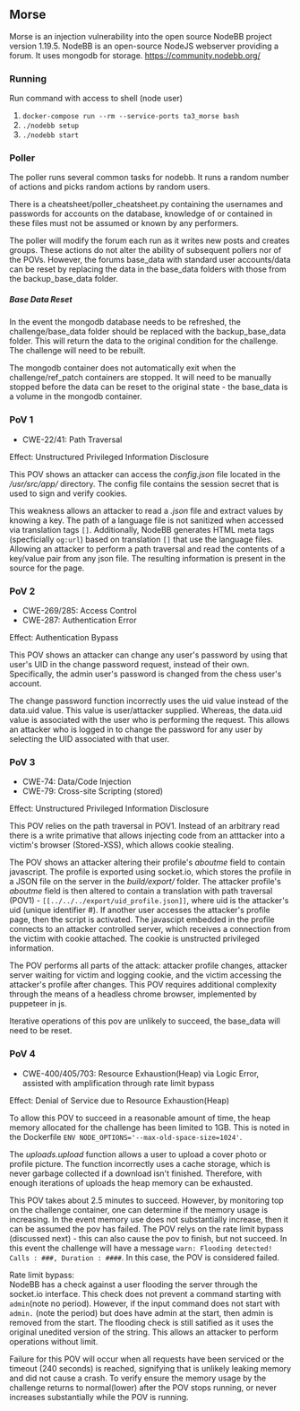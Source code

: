 ## Morse

Morse is an injection vulnerability into the open source NodeBB project version 1.19.5. NodeBB is an open-source NodeJS webserver providing a forum. It uses mongodb for storage. https://community.nodebb.org/


### Running

Run command with access to shell (node user)
1. `docker-compose run --rm --service-ports ta3_morse bash`
2. `./nodebb setup`
3. `./nodebb start`

### Poller

The poller runs several common tasks for nodebb. It runs a random number of actions and picks random actions by random users. 

There is a cheatsheet/poller_cheatsheet.py containing the usernames and passwords for accounts on the database, knowledge of or contained in these files must not be assumed or known by any performers. 

The poller will modify the forum each run as it writes new posts and creates groups. These actions do not alter the ability of subsequent pollers nor of the POVs. However, the forums base_data with standard user accounts/data can be reset by replacing the data in the base_data folders with those from the backup_base_data folder.

##### Base Data Reset

In the event the mongodb database needs to be refreshed, the challenge/base_data folder should be replaced with the backup_base_data folder. This will return the data to the original condition for the challenge. The challenge will need to be rebuilt.

The mongodb container does not automatically exit when the challenge/ref_patch containers are stopped. It will need to be manually stopped before the data can be reset to the original state - the base_data is a volume in the mongodb container.

### PoV 1

* CWE-22/41: Path Traversal

Effect:     Unstructured Privileged Information Disclosure

This POV shows an attacker can access the *config.json* file located in the */usr/src/app/* directory. The config file contains the session secret that is used to sign and verify cookies.

This weakness allows an attacker to read a *.json* file and extract values by knowing a key. The path of a language file is not sanitized when accessed via translation tags `[]`. Additionally, NodeBB generates HTML meta tags (specficially `og:url`) based on translation `[]` that use the language files. Allowing an attacker to perform a path traversal and read the contents of a key/value pair from any json file. The resulting information is present in the source for the page.

### PoV 2

* CWE-269/285: Access Control
* CWE-287: Authentication Error

Effect:     Authentication Bypass

This POV shows an attacker can change any user's password by using that user's UID in the change password request, instead of their own. Specifically, the admin user's password is changed from the chess user's account.

The change password function incorrectly uses the uid value instead of the data.uid value. This value is user/attacker supplied. Whereas, the data.uid value is associated with the user who is performing the request. This allows an attacker who is logged in to change the password for any user by selecting the UID associated with that user.

### PoV 3

* CWE-74: Data/Code Injection
* CWE-79: Cross-site Scripting (stored)

Effect:     Unstructured Privileged Information Disclosure

This POV relies on the path traversal in POV1. Instead of an arbitrary read there is a write primative that allows injecting code from an atttacker into a victim's browser (Stored-XSS), which allows cookie stealing.

The POV shows an attacker altering their profile's *aboutme* field to contain javascript. The profile is exported using socket.io, which stores the profile in a JSON file on the server in the *build/export/* folder. The attacker profile's *aboutme* field is then altered to contain a translation with path traversal (POV1) - `[[../../../export/uid_profile.json]]`, where uid is the attacker's uid (unique identifier #). If another user accesses the attacker's profile page, then the script is activated. The javascipt embedded in the profile connects to an attacker controlled server, which receives a connection from the victim with cookie attached. The cookie is unstructed privileged information.

The POV performs all parts of the attack: attacker profile changes, attacker server waiting for victim and logging cookie, and the victim accessing the attacker's profile after changes. This POV requires additional complexity through the means of a headless chrome browser, implemented by puppeteer in js.

Iterative operations of this pov are unlikely to succeed, the base_data will need to be reset.

### PoV 4

* CWE-400/405/703: Resource Exhaustion(Heap) via Logic Error, assisted with amplification through rate limit bypass

Effect:     Denial of Service due to Resource Exhaustion(Heap)

To allow this POV to succeed in a reasonable amount of time, the heap memory allocated for the challenge has been limited to 1GB. This is noted in the Dockerfile `ENV NODE_OPTIONS='--max-old-space-size=1024'`.

The *uploads.upload* function allows a user to upload a cover photo or profile picture. The function incorrectly uses a cache storage, which is never garbage collected if a download isn't finished. Therefore, with enough iterations of uploads the heap memory can be exhausted.

This POV takes about 2.5 minutes to succeed. However, by monitoring top on the challenge container, one can determine if the memory usage is increasing. In the event memory use does not substantially increase, then it can be assumed the pov has failed. The POV relys on the rate limit bypass (discussed next) - this can also cause the pov to finish, but not succeed. In this event the challenge will have a message `warn: Flooding detected! Calls : ###, Duration : ####`. In this case, the POV is considered failed.

Rate limit bypass:<br />
NodeBB has a check against a user flooding the server through the socket.io interface. This check does not prevent a command starting with `admin`(note no period). However, if the input command does not start with `admin.` (note the period) but does have admin at the start, then admin is removed from the start. The flooding check is still satified as it uses the original unedited version of the string. This allows an attacker to perform operations without limit.

Failure for this POV will occur when all requests have been serviced or the timeout (240 seconds) is reached, signifying that is unlikely leaking memory and did not cause a crash. To verify ensure the memory usage by the challenge returns to normal(lower) after the POV stops running, or never increases substantially while the POV is running.